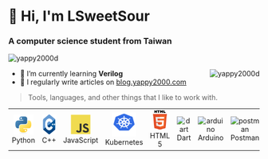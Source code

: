 <h1>👋 Hi, I'm LSweetSour</h1>
<h3>A computer science student from Taiwan</h3>
<p align="left"> <img src="https://komarev.com/ghpvc/?username=yappy2000d&label=Profile%20views&color=0e75b6&style=flat" alt="yappy2000d" /> </p>

<img src="https://raw.githubusercontent.com/yappy2000d/github-stats-transparent/output/generated/overview.svg" alt="yappy2000d" align="right" />

- 🌱 I’m currently learning **Verilog**
- 📝 I regularly write articles on [blog.yappy2000.com](blog.yappy2000.com)

> Tools, languages, and other things that I like to work with.

<table>
  <tr>
    <td align="center" width="96">
      <img src="https://raw.githubusercontent.com/devicons/devicon/master/icons/python/python-original.svg" alt="python" width="40" height="40"/> 
      <br>Python
    </td>
    <td align="center" width="96">
        <img src="https://raw.githubusercontent.com/devicons/devicon/master/icons/cplusplus/cplusplus-original.svg" alt="cplusplus" width="40" height="40"/>
      <br>C++
    </td>
    <td align="center" width="96">
        <img src="https://raw.githubusercontent.com/devicons/devicon/master/icons/javascript/javascript-original.svg" alt="javascript" width="40" height="40"/>
      <br>JavaScript
    </td>
    <td align="center" width="96">
        <img src="https://raw.githubusercontent.com/cncf/artwork/master/projects/kubernetes/icon/color/kubernetes-icon-color.svg" width="48" height="48" alt="Kubernetes" />
      <br>Kubernetes
    </td>
    <td align="center" width="96">
        <img src="https://raw.githubusercontent.com/devicons/devicon/master/icons/html5/html5-original-wordmark.svg" alt="html5" width="40" height="40"/>
      <br>HTML 5
    </td>
    <td align="center"  width="96">
        <img src="https://www.vectorlogo.zone/logos/dartlang/dartlang-icon.svg" alt="dart" width="40" height="40"/>
      <br>Dart
    </td>
    <td align="center"  width="96">
        <img src="https://cdn.worldvectorlogo.com/logos/arduino-1.svg" alt="arduino" width="40" height="40"/> 
      <br>Arduino
    </td>
    <td align="center"  width="96">
        <img src="https://www.vectorlogo.zone/logos/getpostman/getpostman-icon.svg" alt="postman" width="40" height="40"/> 
      <br>Postman
    </td>
  </tr>
</table>
